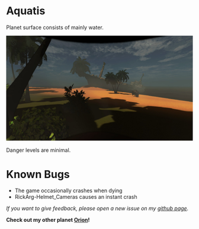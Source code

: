 # Aquatis
Planet surface consists of mainly water.  

![Screenshot_1](https://raw.githubusercontent.com/sfDesat/Aquatis/main/Screenshots/1.jpg "1")  

Danger levels are minimal.  

# Known Bugs
- The game occasionally crashes when dying
- RickArg-Helmet_Cameras causes an instant crash

_If you want to give feedback, please open a new issue on my [github page](https://github.com/sfDesat/Aquatis/issues)._  

**Check out my other planet [Orion](https://thunderstore.io/c/lethal-company/p/sfDesat/Orion/)!**
